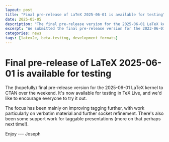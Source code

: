 ```yaml
---
layout: post
title: "Final pre-release of LaTeX 2025-06-01 is available for testing"
date: 2025-05-05
description: "The final pre-release version for the 2025-06-01 LaTeX kernel to CTAN over the weekend."
excerpt: "We submitted the final pre-release version for the 2023-06-01 LaTeX kernel to CTAN recently"
categories: news
tags: [latex2e, beta-testing, development formats]
---
```


# Final pre-release of LaTeX 2025-06-01 is available for testing

The (hopefully) final pre-release version for the 2025-06-01 LaTeX kernel to
CTAN over the weekend. It's now available for testing in TeX Live, and we'd
like to encourage everyone to try it out.

The focus has been mainly on improving tagging further, with work particularly
on verbatim material and further socket refinement. There's also been some
support work for taggable presentations (more on that perhaps next time!).

Enjoy --- Joseph



